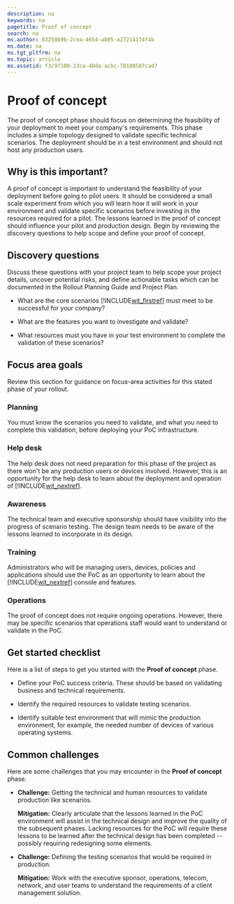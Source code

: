 ```yaml
---
description: na
keywords: na
pagetitle: Proof of concept
search: na
ms.author: 03258b9b-2cea-4654-ab05-a27214174f4b
ms.date: na
ms.tgt_pltfrm: na
ms.topic: article
ms.assetid: f3c97380-23ca-40da-acbc-78108507cad7
---
```

# Proof of concept
The proof of concept phase should focus on determining the feasibility of your deployment to meet your company's requirements. This phase includes a simple topology designed to validate specific technical scenarios.  The deployment should be in a test environment and should not host any production users.

## Why is this important?
A  proof of concept is important to understand the feasibility of your deployment before going to pilot users. It should be considered a small scale experiment from which you will learn how it will work in your environment and validate specific scenarios before investing in the resources required for a  pilot. The lessons learned in the proof of concept should influence your pilot and production design.
Begin by reviewing the discovery questions to help scope and define your proof of concept.

## Discovery questions
Discuss these questions with your project team to help scope your project details, uncover potential risks, and define actionable tasks which can be documented in the  Rollout Planning Guide and Project Plan.

- What are the core scenarios [!INCLUDE[wit_firstref](../Token/wit_firstref_md.md)] must meet to be successful for your company?

- What are the features you want to investigate and validate?

- What resources must you have in your test environment to complete the validation of these scenarios?

## Focus area goals
Review this section for guidance on focus-area activities for this stated phase of your rollout.

### Planning
You must know the scenarios you need to validate, and what you need to complete this validation, before deploying your PoC infrastructure.

### Help desk
The help desk does not need preparation for this phase of the project as there won't be any production users or devices involved. However, this is an opportunity for the help desk to learn about the deployment and operation of [!INCLUDE[wit_nextref](../Token/wit_nextref_md.md)].

### Awareness
The technical team and executive sponsorship should have visibility into the progress of scenario testing. The design team needs to be aware of the lessons learned to incorporate in its  design.

### Training
Administrators who will be managing users, devices, policies and applications should use the PoC as an opportunity to learn about the [!INCLUDE[wit_nextref](../Token/wit_nextref_md.md)] console and features.

### Operations
The proof of concept does not require ongoing operations. However, there may be specific scenarios that operations staff would want to understand or validate in the PoC.

## Get started checklist
Here is a list of steps to get you started with the **Proof of concept** phase.

- Define your PoC success criteria. These should be based on validating business and technical requirements.

- Identify the required resources to validate testing scenarios.

- Identify suitable test environment that will mimic the production environment, for example, the needed number of devices of various operating systems.

## Common challenges
Here are some  challenges that you may encounter in the **Proof of concept** phase.

- **Challenge:** Getting the technical and human resources to validate production like scenarios.

   **Mitigation:** Clearly articulate that the lessons learned in the PoC environment will assist in the technical design and improve the quality of the subsequent phases. Lacking resources for the PoC will require these lessons to be learned after the technical design has been completed -- possibly requiring redesigning some elements.

- **Challenge:** Defining the testing scenarios that would be required in production.

   **Mitigation:** Work with the executive sponsor, operations, telecom, network, and user teams to understand the requirements of a client management solution.

